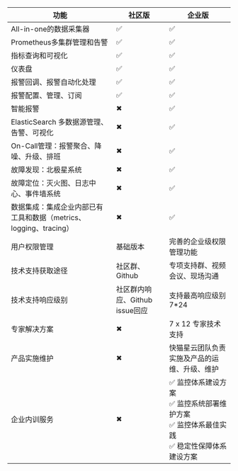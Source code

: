 

|  功能   |  社区版   |   企业版  |
| --- | --- | --- |
|  All-in-one的数据采集器   |   &#x2705; |   &#x2705;  |
|  Prometheus多集群管理和告警   |   &#x2705;  |  &#x2705;   |
|  指标查询和可视化   |  &#x2705;   |  &#x2705;   |
|  仪表盘   |   &#x2705;  |   &#x2705;  |
|  报警回调、报警自动化处理   |   &#x2705;   |  &#x2705;   |
|  报警配置、管理、订阅   |  &#x2705;   |   &#x2705;  |
|  智能报警   |  &#x2716;   |   &#x2705;  |
|  ElasticSearch 多数据源管理、告警、可视化   |    &#x2716;   |  &#x2705;   |
|  On-Call管理：报警聚合、降噪、升级、排班   |   &#x2716;  |  &#x2705;   |
|  故障发现：北极星系统 |    &#x2716;   |  &#x2705;   |
|  故障定位：灭火图、日志中心、事件墙系统 |    &#x2716;   |  &#x2705;   |
|  数据集成：集成企业内部已有工具和数据（metrics、logging、tracing） |    &#x2716;   |  &#x2705;   |
|  用户权限管理 |    基础版本  |  完善的企业级权限管理功能   |
|  技术支持获取途径 |    社区群、Github   |  专项支持群、视频会议、现场沟通   |
|  技术支持响应级别 |    社区群内响应、Github issue回应   |  支持最高响应级别 7*24   |
|  专家解决方案 |    &#x2716;   |  7 x 12 专家技术支持  |
|  产品实施维护 |    &#x2716;   |  快猫星云团队负责实施及产品的运维、升级、维护  |
|  企业内训服务 |    &#x2716;   |  &#x2705; 监控体系建设方案<br/>&#x2705; 监控系统部署维护方案<br/>&#x2705; 监控体系最佳实践<br/>&#x2705; 稳定性保障体系建设方案 |
